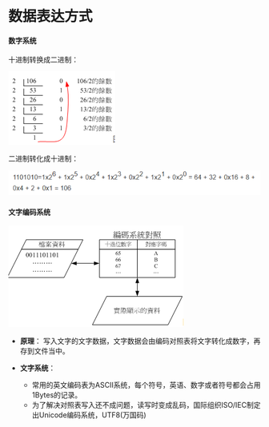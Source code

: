 # 数据表达方式

#### 数字系统
十进制转换成二进制：

![1](./img/02Chapter/Capture8.PNG)

二进制转化成十进制：

![2](./img/02Chapter/Capture9.PNG)


#### 文字编码系统
![3](./img/02Chapter/Capture.PNG)
- **原理**：
写入文字的文字数据，文字数据会由编码对照表将文字转化成数字，再存到文件当中。

- **文字系统**：
    - 常用的英文编码表为ASCII系统，每个符号，英语、数字或者符号都会占用1Bytes的记录。
    - 为了解决对照表写入还不成问题，读写时变成乱码，国际组织ISO/IEC制定出Unicode编码系统，UTF8(万国码)
      
